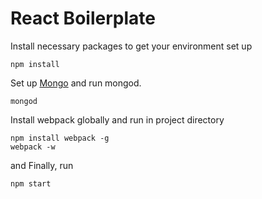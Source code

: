 <h1>React Boilerplate</h1>

Install necessary packages to get your environment set up
```
npm install
```

Set up <a href="https://docs.mongodb.com/manual/installation/" target="_blank">Mongo</a> and run mongod.
```
mongod
```

Install webpack globally and run in project directory
```
npm install webpack -g
webpack -w
```

and Finally, run
```
npm start
```